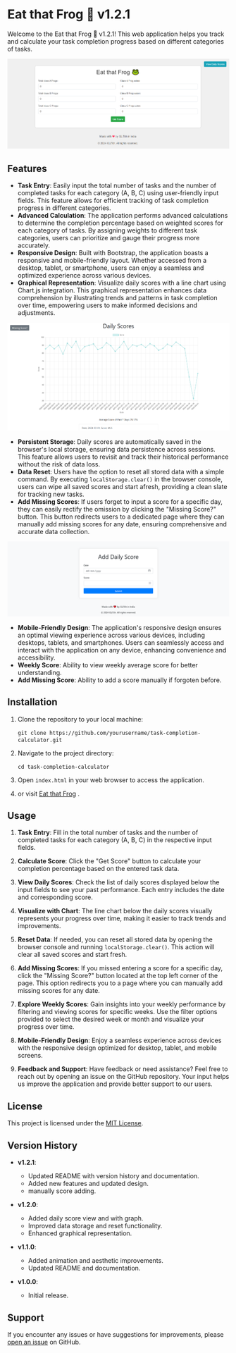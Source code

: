 # Eat that Frog 🐸 v1.2.1

Welcome to the Eat that Frog 🐸 v1.2.1! This web application helps you track and calculate your task completion progress based on different categories of tasks.

![Alt Text](index.PNG)

## Features

-  **Task Entry**: Easily input the total number of tasks and the number of completed tasks for each category (A, B, C) using user-friendly input fields. This feature allows for efficient tracking of task completion progress in different categories.
- **Advanced Calculation**: The application performs advanced calculations to determine the completion percentage based on weighted scores for each category of tasks. By assigning weights to different task categories, users can prioritize and gauge their progress more accurately.
 - **Responsive Design**: Built with Bootstrap, the application boasts a responsive and mobile-friendly layout. Whether accessed from a desktop, tablet, or smartphone, users can enjoy a seamless and optimized experience across various devices.
- **Graphical Representation**: Visualize daily scores with a line chart using Chart.js integration. This graphical representation enhances data comprehension by illustrating trends and patterns in task completion over time, empowering users to make informed decisions and adjustments.
  
![Alt Text](daily-scores.PNG)

- **Persistent Storage**: Daily scores are automatically saved in the browser's local storage, ensuring data persistence across sessions. This feature allows users to revisit and track their historical performance without the risk of data loss.
-  **Data Reset**: Users have the option to reset all stored data with a simple command. By executing `localStorage.clear()` in the browser console, users can wipe all saved scores and start afresh, providing a clean slate for tracking new tasks.
- **Add Missing Scores**: If users forget to input a score for a specific day, they can easily rectify the omission by clicking the "Missing Score?" button. This button redirects users to a dedicated page where they can manually add missing scores for any date, ensuring comprehensive and accurate data collection.

![Alt Text](data-add.png)

- **Mobile-Friendly Design**: The application's responsive design ensures an optimal viewing experience across various devices, including desktops, tablets, and smartphones. Users can seamlessly access and interact with the application on any device, enhancing convenience and accessibility.
- **Weekly Score**: Ability to view weekly average score for better understanding.
- **Add Missing Score**: Ability to add a score manually if forgoten before.

## Installation

1. Clone the repository to your local machine:

   ```
   git clone https://github.com/yourusername/task-completion-calculator.git
   ```

2. Navigate to the project directory:

   ```
   cd task-completion-calculator
   ```

3. Open `index.html` in your web browser to access the application.

4. or visit [Eat that Frog](https://eatthatfrog.netlify.app/) .

## Usage

1. **Task Entry**: Fill in the total number of tasks and the number of completed tasks for each category (A, B, C) in the respective input fields.

2. **Calculate Score**: Click the "Get Score" button to calculate your completion percentage based on the entered task data.

3. **View Daily Scores**: Check the list of daily scores displayed below the input fields to see your past performance. Each entry includes the date and corresponding score.

4. **Visualize with Chart**: The line chart below the daily scores visually represents your progress over time, making it easier to track trends and improvements.

5. **Reset Data**: If needed, you can reset all stored data by opening the browser console and running `localStorage.clear()`. This action will clear all saved scores and start fresh.

6. **Add Missing Scores**: If you missed entering a score for a specific day, click the "Missing Score?" button located at the top left corner of the page. This option redirects you to a page where you can manually add missing scores for any date.

7. **Explore Weekly Scores**: Gain insights into your weekly performance by filtering and viewing scores for specific weeks. Use the filter options provided to select the desired week or month and visualize your progress over time.

8. **Mobile-Friendly Design**: Enjoy a seamless experience across devices with the responsive design optimized for desktop, tablet, and mobile screens.

9. **Feedback and Support**: Have feedback or need assistance? Feel free to reach out by opening an issue on the GitHub repository. Your input helps us improve the application and provide better support to our users.

## License

This project is licensed under the [MIT License](LICENSE).

## Version History

- **v1.2.1**:
  - Updated README with version history and documentation.
  - Added new features and updated design.
  - manually score adding. 

- **v1.2.0**:
  - Added daily score view and with graph.
  - Improved data storage and reset functionality.
  - Enhanced graphical representation.

- **v1.1.0**:
  - Added animation and aesthetic improvements.
  - Updated README and documentation.

- **v1.0.0**:
  - Initial release.

## Support

If you encounter any issues or have suggestions for improvements, please [open an issue](https://github.com/glitch7584/eatthatfrog/issues) on GitHub.
